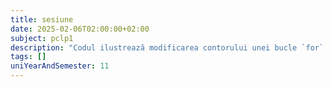 ```yaml
---
title: sesiune
date: 2025-02-06T02:00:00+02:00
subject: pclp1
description: "Codul ilustrează modificarea contorului unei bucle `for` în interiorul acesteia. Această practică alterează fluxul normal de execuție, ducând la un comportament neașteptat și la calcularea unor rezultate modificate față de o buclă standard."
tags: []
uniYearAndSemester: 11
---
```


